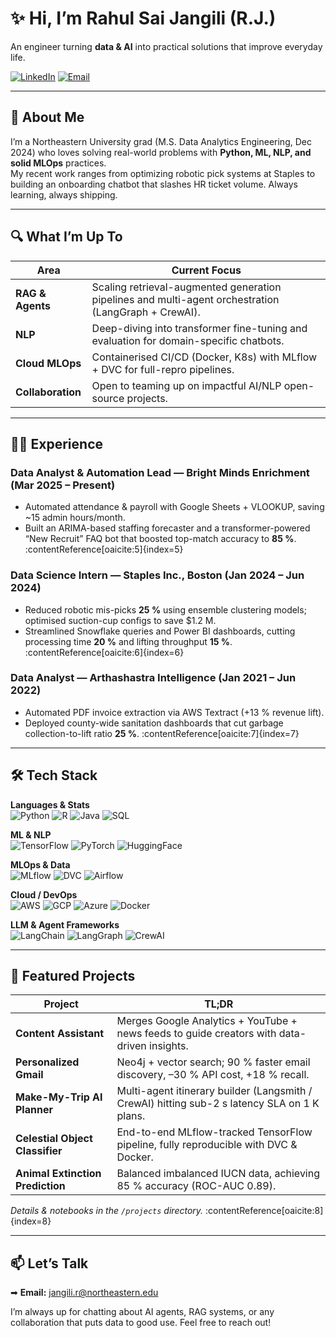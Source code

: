 # ✨ Hi, I’m **Rahul Sai Jangili (R.J.)**  
An engineer turning **data & AI** into practical solutions that improve everyday life.

[![LinkedIn](https://img.shields.io/badge/LinkedIn-Connect-blue?style=flat&logo=linkedin)](https://www.linkedin.com/in/rahul-j-84404b199/)
[![Email](https://img.shields.io/badge/Email-Contact-red?style=flat&logo=gmail)](mailto:jangili.r@northeastern.edu)


---

## 🚀 About Me
I’m a Northeastern University grad (M.S. Data Analytics Engineering, Dec 2024) who loves solving real-world problems with **Python, ML, NLP, and solid MLOps** practices.  
My recent work ranges from optimizing robotic pick systems at Staples to building an onboarding chatbot that slashes HR ticket volume. Always learning, always shipping.

---

## 🔍 What I’m Up To
| Area | Current Focus |
| --- | --- |
| **RAG & Agents** | Scaling retrieval-augmented generation pipelines and multi-agent orchestration (LangGraph + CrewAI). |
| **NLP** | Deep-diving into transformer fine-tuning and evaluation for domain-specific chatbots. |
| **Cloud MLOps** | Containerised CI/CD (Docker, K8s) with MLflow + DVC for full-repro pipelines. |
| **Collaboration** | Open to teaming up on impactful AI/NLP open-source projects. |

---

## 🧑‍💼 Experience
### Data Analyst & Automation Lead — **Bright Minds Enrichment** (Mar 2025 – Present)  
* Automated attendance & payroll with Google Sheets + VLOOKUP, saving ~15 admin hours/month.  
* Built an ARIMA-based staffing forecaster and a transformer-powered “New Recruit” FAQ bot that boosted top-match accuracy to **85 %**. :contentReference[oaicite:5]{index=5}  

### Data Science Intern — **Staples Inc.**, Boston (Jan 2024 – Jun 2024)  
* Reduced robotic mis-picks **25 %** using ensemble clustering models; optimised suction-cup configs to save \$1.2 M.  
* Streamlined Snowflake queries and Power BI dashboards, cutting processing time **20 %** and lifting throughput **15 %**. :contentReference[oaicite:6]{index=6}  

### Data Analyst — **Arthashastra Intelligence** (Jan 2021 – Jun 2022)  
* Automated PDF invoice extraction via AWS Textract (+13 % revenue lift).  
* Deployed county-wide sanitation dashboards that cut garbage collection-to-lift ratio **25 %**. :contentReference[oaicite:7]{index=7}  

---

## 🛠️ Tech Stack

**Languages & Stats**  
![Python](https://img.shields.io/badge/Python-3670A0?style=flat&logo=python&logoColor=ffdd54) ![R](https://img.shields.io/badge/R-276DC3?style=flat&logo=r&logoColor=white) ![Java](https://img.shields.io/badge/Java-007396?style=flat&logo=java&logoColor=white) ![SQL](https://img.shields.io/badge/SQL-4479A1?style=flat&logo=mysql&logoColor=white)

**ML & NLP**  
![TensorFlow](https://img.shields.io/badge/TensorFlow-FF6F00?style=flat&logo=tensorflow&logoColor=white) ![PyTorch](https://img.shields.io/badge/PyTorch-EE4C2C?style=flat&logo=pytorch&logoColor=white) ![HuggingFace](https://img.shields.io/badge/🤗-Transformers-yellow)

**MLOps & Data**  
![MLflow](https://img.shields.io/badge/MLflow-0194E2?style=flat&logo=mlflow&logoColor=white) ![DVC](https://img.shields.io/badge/DVC-945DD6?style=flat&logo=data-version-control&logoColor=white) ![Airflow](https://img.shields.io/badge/Airflow-017CEE?style=flat&logo=apacheairflow&logoColor=white)

**Cloud / DevOps**  
![AWS](https://img.shields.io/badge/AWS-FF9900?style=flat&logo=amazonaws&logoColor=white) ![GCP](https://img.shields.io/badge/GCP-4285F4?style=flat&logo=googlecloud&logoColor=white) ![Azure](https://img.shields.io/badge/Azure-0089D6?style=flat&logo=microsoftazure&logoColor=white) ![Docker](https://img.shields.io/badge/Docker-2496ED?style=flat&logo=docker&logoColor=white) 

**LLM & Agent Frameworks**  
![LangChain](https://img.shields.io/badge/LangChain-00A6C0?style=flat&logo=python&logoColor=white) ![LangGraph](https://img.shields.io/badge/LangGraph-purple?style=flat&logo=python&logoColor=white) ![CrewAI](https://img.shields.io/badge/CrewAI-orange?style=flat&logo=python&logoColor=white)

---

## 🌟 Featured Projects
| Project | TL;DR |
| --- | --- |
| **Content Assistant** | Merges Google Analytics + YouTube + news feeds to guide creators with data-driven insights. |
| **Personalized Gmail** | Neo4j + vector search; 90 % faster email discovery, –30 % API cost, +18 % recall. |
| **Make-My-Trip AI Planner** | Multi-agent itinerary builder (Langsmith / CrewAI) hitting sub-2 s latency SLA on 1 K plans. |
| **Celestial Object Classifier** | End-to-end MLflow-tracked TensorFlow pipeline, fully reproducible with DVC & Docker. |
| **Animal Extinction Prediction** | Balanced imbalanced IUCN data, achieving 85 % accuracy (ROC-AUC 0.89). |

_Details & notebooks in the `/projects` directory._ :contentReference[oaicite:8]{index=8}

---

## 📫 Let’s Talk
➡ **Email:** jangili.r@northeastern.edu  


I’m always up for chatting about AI agents, RAG systems, or any collaboration that puts data to good use. Feel free to reach out!
